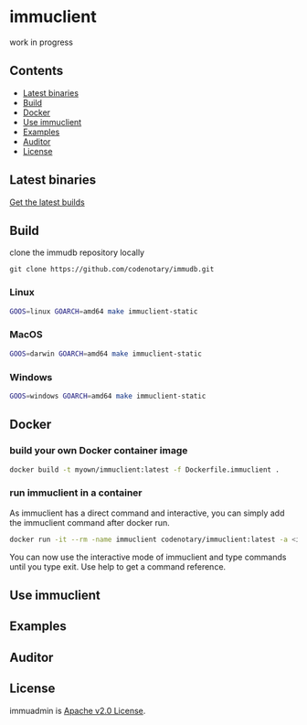 # immuclient

work in progress

## Contents
 - [Latest binaries](#latest-binaries)
 - [Build](#build)
 - [Docker](#docker)
 - [Use immuclient](#run-immugw)
 - [Examples](#examples)
 - [Auditor](#auditor)
 - [License](#license)

## Latest binaries

[Get the latest builds](https://github.com/codenotary/immudb/releases/latest)

## Build

clone the immudb repository locally

`git clone https://github.com/codenotary/immudb.git`

### Linux

```bash
GOOS=linux GOARCH=amd64 make immuclient-static
```

### MacOS

```bash
GOOS=darwin GOARCH=amd64 make immuclient-static
```

### Windows

```bash
GOOS=windows GOARCH=amd64 make immuclient-static
```

## Docker

### build your own Docker container image
```bash
docker build -t myown/immuclient:latest -f Dockerfile.immuclient .
```

### run immuclient in a container
As immuclient has a direct command and interactive, you can simply add the immuclient command after docker run.

```bash
docker run -it --rm -name immuclient codenotary/immuclient:latest -a <immudb host>
```

You can now use the interactive mode of immuclient and type commands until you type exit. Use help to get a command reference.

## Use immuclient
 
## Examples

## Auditor

## License

immuadmin is [Apache v2.0 License](LICENSE).
